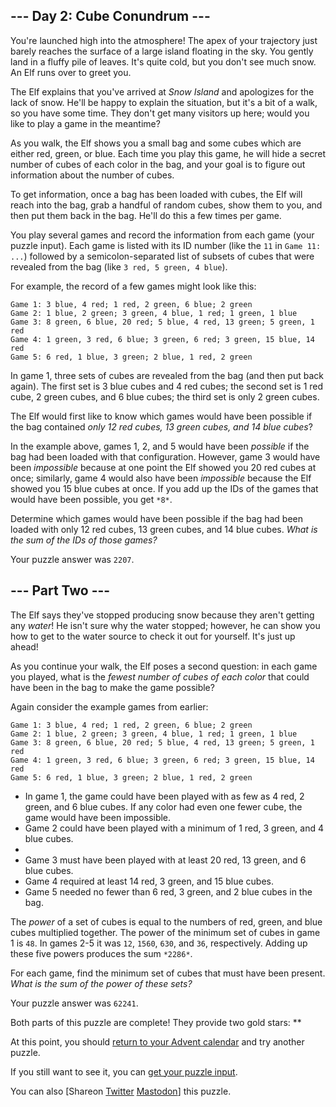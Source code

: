 \--- Day 2: Cube Conundrum ---
----------

You're launched high into the atmosphere! The apex of your trajectory just barely reaches the surface of a large island floating in the sky. You gently land in a fluffy pile of leaves. It's quite cold, but you don't see much snow. An Elf runs over to greet you.

The Elf explains that you've arrived at *Snow Island* and apologizes for the lack of snow. He'll be happy to explain the situation, but it's a bit of a walk, so you have some time. They don't get many visitors up here; would you like to play a game in the meantime?

As you walk, the Elf shows you a small bag and some cubes which are either red, green, or blue. Each time you play this game, he will hide a secret number of cubes of each color in the bag, and your goal is to figure out information about the number of cubes.

To get information, once a bag has been loaded with cubes, the Elf will reach into the bag, grab a handful of random cubes, show them to you, and then put them back in the bag. He'll do this a few times per game.

You play several games and record the information from each game (your puzzle input). Each game is listed with its ID number (like the `11` in `Game 11: ...`) followed by a semicolon-separated list of subsets of cubes that were revealed from the bag (like `3 red, 5 green, 4 blue`).

For example, the record of a few games might look like this:

```
Game 1: 3 blue, 4 red; 1 red, 2 green, 6 blue; 2 green
Game 2: 1 blue, 2 green; 3 green, 4 blue, 1 red; 1 green, 1 blue
Game 3: 8 green, 6 blue, 20 red; 5 blue, 4 red, 13 green; 5 green, 1 red
Game 4: 1 green, 3 red, 6 blue; 3 green, 6 red; 3 green, 15 blue, 14 red
Game 5: 6 red, 1 blue, 3 green; 2 blue, 1 red, 2 green

```

In game 1, three sets of cubes are revealed from the bag (and then put back again). The first set is 3 blue cubes and 4 red cubes; the second set is 1 red cube, 2 green cubes, and 6 blue cubes; the third set is only 2 green cubes.

The Elf would first like to know which games would have been possible if the bag contained *only 12 red cubes, 13 green cubes, and 14 blue cubes*?

In the example above, games 1, 2, and 5 would have been *possible* if the bag had been loaded with that configuration. However, game 3 would have been *impossible* because at one point the Elf showed you 20 red cubes at once; similarly, game 4 would also have been *impossible* because the Elf showed you 15 blue cubes at once. If you add up the IDs of the games that would have been possible, you get `*8*`.

Determine which games would have been possible if the bag had been loaded with only 12 red cubes, 13 green cubes, and 14 blue cubes. *What is the sum of the IDs of those games?*

Your puzzle answer was `2207`.

\--- Part Two ---
----------

The Elf says they've stopped producing snow because they aren't getting any *water*! He isn't sure why the water stopped; however, he can show you how to get to the water source to check it out for yourself. It's just up ahead!

As you continue your walk, the Elf poses a second question: in each game you played, what is the *fewest number of cubes of each color* that could have been in the bag to make the game possible?

Again consider the example games from earlier:

```
Game 1: 3 blue, 4 red; 1 red, 2 green, 6 blue; 2 green
Game 2: 1 blue, 2 green; 3 green, 4 blue, 1 red; 1 green, 1 blue
Game 3: 8 green, 6 blue, 20 red; 5 blue, 4 red, 13 green; 5 green, 1 red
Game 4: 1 green, 3 red, 6 blue; 3 green, 6 red; 3 green, 15 blue, 14 red
Game 5: 6 red, 1 blue, 3 green; 2 blue, 1 red, 2 green

```

* In game 1, the game could have been played with as few as 4 red, 2 green, and 6 blue cubes. If any color had even one fewer cube, the game would have been impossible.
* Game 2 could have been played with a minimum of 1 red, 3 green, and 4 blue cubes.
*
* Game 3 must have been played with at least 20 red, 13 green, and 6 blue cubes.
* Game 4 required at least 14 red, 3 green, and 15 blue cubes.
* Game 5 needed no fewer than 6 red, 3 green, and 2 blue cubes in the bag.

The *power* of a set of cubes is equal to the numbers of red, green, and blue cubes multiplied together. The power of the minimum set of cubes in game 1 is `48`. In games 2-5 it was `12`, `1560`, `630`, and `36`, respectively. Adding up these five powers produces the sum `*2286*`.

For each game, find the minimum set of cubes that must have been present. *What is the sum of the power of these sets?*

Your puzzle answer was `62241`.

Both parts of this puzzle are complete! They provide two gold stars: \*\*

At this point, you should [return to your Advent calendar](/2023) and try another puzzle.

If you still want to see it, you can [get your puzzle input](2/input).

You can also [Shareon [Twitter](https://twitter.com/intent/tweet?text=I%27ve+completed+%22Cube+Conundrum%22+%2D+Day+2+%2D+Advent+of+Code+2023&url=https%3A%2F%2Fadventofcode%2Ecom%2F2023%2Fday%2F2&related=ericwastl&hashtags=AdventOfCode) [Mastodon](javascript:void(0);)] this puzzle.